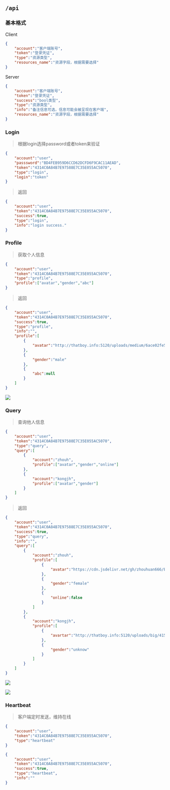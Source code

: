 ## `/api`

### 基本格式

Client

```json
{
    "account":"客户端账号",
    "token":"登录凭证",
    "type":"资源类型",
    "resources_name":"资源字段，根据需要选择"
}
```

Server

```json
{
    "account":"客户端账号",
    "token":"登录凭证",
    "success":"bool类型",
    "type":"资源类型",
    "info":"备注信息可选，信息可能会被呈现在客户端",
    "resources_name":"资源字段，根据需要选择"
}
```



### Login

>   根据login选择password或者token来验证

```json
{
    "account":"user",
    "passsword":"BD4FEB959D6CCD62DCFD6F9CAC11AEAD",
    "token":"4314C0A84B7E97588E7C35E055AC5070",
    "type":"login",
    "login":"token"
}
```

>   返回

```json
{
    "account":"user",
    "token":"4314C0A84B7E97588E7C35E055AC5070",
    "success":true,
    "type":"login",
    "info":"login success."
}
```

### Profile

>   获取个人信息

```json
{
    "account":"user",
    "token":"4314C0A84B7E97588E7C35E055AC5070",
    "type":"profile",
    "profile":["avatar","gender","abc"]
}
```

>   返回

```json
{
    "account":"user",
    "token":"4314C0A84B7E97588E7C35E055AC5070",
    "success":true,
    "type":"profile",
    "info":"",
    "profile":[
        {
            "avatar":"http://thatboy.info:5120/uploads/medium/6ace02fe577e2ddf8c8736cdf6965374.jpg"
        },
        {
            "gender":"male"
        },
        {
            "abc":null
        }
    ]
}
```

![](http://thatboy.info:5120/uploads/medium/6ace02fe577e2ddf8c8736cdf6965374.jpg)

### Query

>   查询他人信息

```json
{
    "account":"user",
    "token":"4314C0A84B7E97588E7C35E055AC5070",
    "type":"query",
    "query":[
        {
            "account":"zhouh",
            "profile":["avatar","gender","online"]
        },
		{
            "account":"kongjh",
            "profile":["avatar","gender"]
        }
    ]
}
```

>   返回

```json
{
    "account":"user",
    "token":"4314C0A84B7E97588E7C35E055AC5070",
    "success":true,
    "type":"query",
    "info":"",
    "query":[
        {
            "account":"zhouh",
            "profile":[
                {
                	"avatar":"https://cdn.jsdelivr.net/gh/zhouhuan666/BlogAssets@0.11/SettingPic/avatar.JPG"
                },
                {
                    "gender":"female"
                },
                {
                    "online":false
                }                
            ]
        },
        {
            "account":"kongjh",
            "profile":[
                {
                    "avartar":"http://thatboy.info:5120/uploads/big/41587179aa6f591b5abc2dbda3dd5a2d.png"
                },
                {
                    "gender":"unknow"
                }
            ]
        }
    ]
}
```

![](https://cdn.jsdelivr.net/gh/zhouhuan666/BlogAssets@0.11/SettingPic/avatar.JPG)

![](http://thatboy.info:5120/uploads/big/41587179aa6f591b5abc2dbda3dd5a2d.png)

### Heartbeat

>   客户端定时发送，维持在线

```json
{
    "account":"user",
    "token":"4314C0A84B7E97588E7C35E055AC5070",
    "type":"heartbeat"
}
```

```json
{
    "account":"user",
    "token":"4314C0A84B7E97588E7C35E055AC5070",
    "success":true,
    "type":"heartbeat",
    "info":""
}
```

